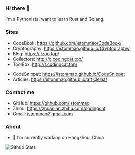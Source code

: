 ### Hi there 👋

I'm a Pythonista, want to learn Rust and Golang.

### Sites

- CodeBook: <https://github.com/istommao/CodeBook/>
- Cryptography: <https://istommao.github.io/Cryptography/>
- Blog: <https://itzoo.top/>
- Collectors: <http://c.codingcat.top/>
- ToolBox: <http://t.codingcat.top/>
<!-- - CodeSnippet: <https://abstack.cn/> -->
- CodeSnippet: <https://istommao.github.io/CodeSnippet>
- Articles: https://istommao.github.io/articlelist/

### Contact me

- GitHub: <https://github.com/istommao>
- Zhihu: <https://zhuanlan.zhihu.com/codingcat>
- Gmail: <istommao@gmail.com>

### About

- 🔭 I’m currently working on Hangzhou, China


![Github Stats](https://github-readme-stats.vercel.app/api?username=istommao&show_icons=true&theme=dark)

<!--
**istommao/istommao** is a ✨ _special_ ✨ repository because its `README.md` (this file) appears on your GitHub profile.

Here are some ideas to get you started:

- 🔭 I’m currently working on HangZhou
- 🌱 I’m currently learning ...
- 👯 I’m looking to collaborate on ...
- 🤔 I’m looking for help with ...
- 💬 Ask me about ...
- 📫 How to reach me: ...
- 😄 Pronouns: ...
- ⚡ Fun fact: ...
-->
